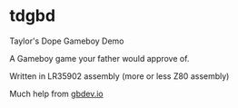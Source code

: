 # tdgbd
Taylor's Dope Gameboy Demo


A Gameboy game your father would approve of.

Written in LR35902 assembly (more or less Z80 assembly)

Much help from [gbdev.io](https://gbdev.io/pandocs/)
